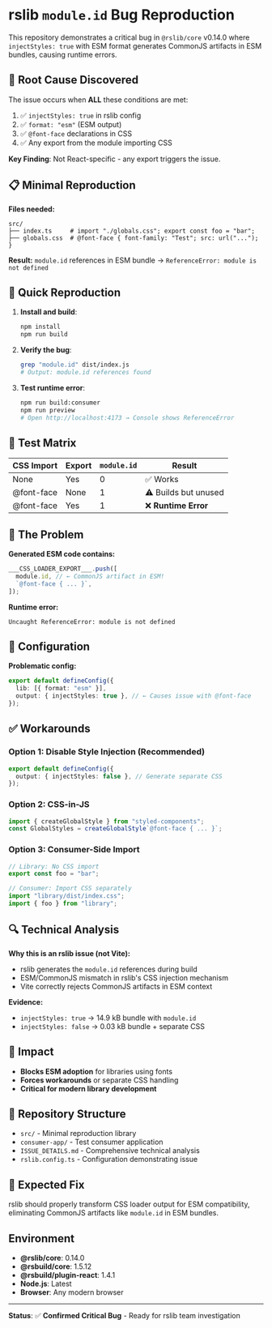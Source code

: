 # rslib `module.id` Bug Reproduction

This repository demonstrates a critical bug in `@rslib/core` v0.14.0 where `injectStyles: true` with ESM format generates CommonJS artifacts in ESM bundles, causing runtime errors.

## 🎯 Root Cause Discovered

The issue occurs when **ALL** these conditions are met:

1. ✅ `injectStyles: true` in rslib config
2. ✅ `format: "esm"` (ESM output)
3. ✅ `@font-face` declarations in CSS
4. ✅ Any export from the module importing CSS

**Key Finding**: Not React-specific - any export triggers the issue.

## 📋 Minimal Reproduction

**Files needed:**

```
src/
├── index.ts     # import "./globals.css"; export const foo = "bar";
├── globals.css  # @font-face { font-family: "Test"; src: url("..."); }
```

**Result:** `module.id` references in ESM bundle → `ReferenceError: module is not defined`

## 🚀 Quick Reproduction

1. **Install and build**:

   ```bash
   npm install
   npm run build
   ```

2. **Verify the bug**:

   ```bash
   grep "module.id" dist/index.js
   # Output: module.id references found
   ```

3. **Test runtime error**:
   ```bash
   npm run build:consumer
   npm run preview
   # Open http://localhost:4173 → Console shows ReferenceError
   ```

## 🧪 Test Matrix

| CSS Import | Export | `module.id` | Result               |
| ---------- | ------ | ----------- | -------------------- |
| None       | Yes    | 0           | ✅ Works             |
| @font-face | None   | 1           | ⚠️ Builds but unused |
| @font-face | Yes    | 1           | ❌ **Runtime Error** |

## 🐛 The Problem

**Generated ESM code contains:**

```javascript
___CSS_LOADER_EXPORT___.push([
  module.id, // ← CommonJS artifact in ESM!
  `@font-face { ... }`,
]);
```

**Runtime error:**

```
Uncaught ReferenceError: module is not defined
```

## 🔧 Configuration

**Problematic config:**

```typescript
export default defineConfig({
  lib: [{ format: "esm" }],
  output: { injectStyles: true }, // ← Causes issue with @font-face
});
```

## ✅ Workarounds

### Option 1: Disable Style Injection (Recommended)

```typescript
export default defineConfig({
  output: { injectStyles: false }, // Generate separate CSS
});
```

### Option 2: CSS-in-JS

```typescript
import { createGlobalStyle } from "styled-components";
const GlobalStyles = createGlobalStyle`@font-face { ... }`;
```

### Option 3: Consumer-Side Import

```typescript
// Library: No CSS import
export const foo = "bar";

// Consumer: Import CSS separately
import "library/dist/index.css";
import { foo } from "library";
```

## 🔍 Technical Analysis

**Why this is an rslib issue (not Vite):**

- rslib generates the `module.id` references during build
- ESM/CommonJS mismatch in rslib's CSS injection mechanism
- Vite correctly rejects CommonJS artifacts in ESM context

**Evidence:**

- `injectStyles: true` → 14.9 kB bundle with `module.id`
- `injectStyles: false` → 0.03 kB bundle + separate CSS

## 🚨 Impact

- **Blocks ESM adoption** for libraries using fonts
- **Forces workarounds** or separate CSS handling
- **Critical for modern library development**

## 📁 Repository Structure

- `src/` - Minimal reproduction library
- `consumer-app/` - Test consumer application
- `ISSUE_DETAILS.md` - Comprehensive technical analysis
- `rslib.config.ts` - Configuration demonstrating issue

## 🎯 Expected Fix

rslib should properly transform CSS loader output for ESM compatibility, eliminating CommonJS artifacts like `module.id` in ESM bundles.

## Environment

- **@rslib/core**: 0.14.0
- **@rsbuild/core**: 1.5.12
- **@rsbuild/plugin-react**: 1.4.1
- **Node.js**: Latest
- **Browser**: Any modern browser

---

**Status**: ✅ **Confirmed Critical Bug** - Ready for rslib team investigation
